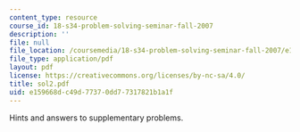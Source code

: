 ```yaml
---
content_type: resource
course_id: 18-s34-problem-solving-seminar-fall-2007
description: ''
file: null
file_location: /coursemedia/18-s34-problem-solving-seminar-fall-2007/e159668dc49d77370dd77317821b1a1f_sol2.pdf
file_type: application/pdf
layout: pdf
license: https://creativecommons.org/licenses/by-nc-sa/4.0/
title: sol2.pdf
uid: e159668d-c49d-7737-0dd7-7317821b1a1f
---
```

Hints and answers to supplementary problems.